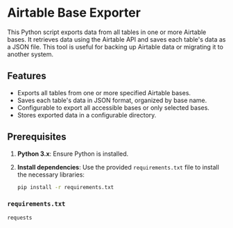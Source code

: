 # Airtable Base Exporter

This Python script exports data from all tables in one or more Airtable bases. It retrieves data using the Airtable API and saves each table's data as a JSON file. This tool is useful for backing up Airtable data or migrating it to another system.

## Features

- Exports all tables from one or more specified Airtable bases.
- Saves each table's data in JSON format, organized by base name.
- Configurable to export all accessible bases or only selected bases.
- Stores exported data in a configurable directory.

## Prerequisites

1. **Python 3.x**: Ensure Python is installed.
2. **Install dependencies**: Use the provided `requirements.txt` file to install the necessary libraries:

    ```bash
    pip install -r requirements.txt
    ```

### `requirements.txt`

```plaintext
requests